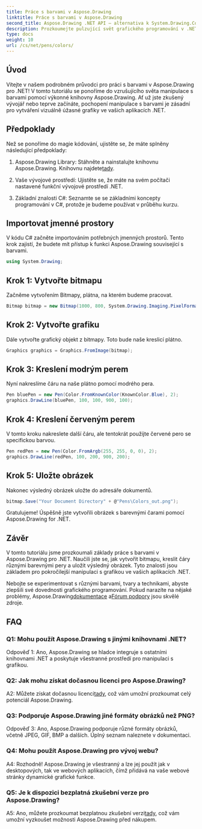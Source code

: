 ```yaml
---
title: Práce s barvami v Aspose.Drawing
linktitle: Práce s barvami v Aspose.Drawing
second_title: Aspose.Drawing .NET API – alternativa k System.Drawing.Common
description: Prozkoumejte pulzující svět grafického programování v .NET s Aspose.Drawing. Vytvářejte úžasné vizuály bez námahy.
type: docs
weight: 10
url: /cs/net/pens/colors/
---
```

## Úvod

Vítejte v našem podrobném průvodci pro práci s barvami v Aspose.Drawing pro .NET! V tomto tutoriálu se ponoříme do vzrušujícího světa manipulace s barvami pomocí výkonné knihovny Aspose.Drawing. Ať už jste zkušený vývojář nebo teprve začínáte, pochopení manipulace s barvami je zásadní pro vytváření vizuálně úžasné grafiky ve vašich aplikacích .NET.

## Předpoklady

Než se ponoříme do magie kódování, ujistěte se, že máte splněny následující předpoklady:

1.  Aspose.Drawing Library: Stáhněte a nainstalujte knihovnu Aspose.Drawing. Knihovnu najdete[tady](https://releases.aspose.com/drawing/net/).

2. Vaše vývojové prostředí: Ujistěte se, že máte na svém počítači nastavené funkční vývojové prostředí .NET.

3. Základní znalosti C#: Seznamte se se základními koncepty programování v C#, protože je budeme používat v průběhu kurzu.

## Importovat jmenné prostory

V kódu C# začněte importováním potřebných jmenných prostorů. Tento krok zajistí, že budete mít přístup k funkci Aspose.Drawing související s barvami.

```csharp
using System.Drawing;
```

## Krok 1: Vytvořte bitmapu

Začněme vytvořením Bitmapy, plátna, na kterém budeme pracovat.

```csharp
Bitmap bitmap = new Bitmap(1000, 800, System.Drawing.Imaging.PixelFormat.Format32bppPArgb);
```

## Krok 2: Vytvořte grafiku

Dále vytvořte grafický objekt z bitmapy. Toto bude naše kreslicí plátno.

```csharp
Graphics graphics = Graphics.FromImage(bitmap);
```

## Krok 3: Kreslení modrým perem

Nyní nakreslíme čáru na naše plátno pomocí modrého pera.

```csharp
Pen bluePen = new Pen(Color.FromKnownColor(KnownColor.Blue), 2);
graphics.DrawLine(bluePen, 100, 100, 900, 100);
```

## Krok 4: Kreslení červeným perem

V tomto kroku nakreslete další čáru, ale tentokrát použijte červené pero se specifickou barvou.

```csharp
Pen redPen = new Pen(Color.FromArgb(255, 255, 0, 0), 2);
graphics.DrawLine(redPen, 100, 200, 900, 200);
```

## Krok 5: Uložte obrázek

Nakonec výsledný obrázek uložte do adresáře dokumentů.

```csharp
bitmap.Save("Your Document Directory" + @"Pens\Colors_out.png");
```

Gratulujeme! Úspěšně jste vytvořili obrázek s barevnými čarami pomocí Aspose.Drawing for .NET.

## Závěr

V tomto tutoriálu jsme prozkoumali základy práce s barvami v Aspose.Drawing pro .NET. Naučili jste se, jak vytvořit bitmapu, kreslit čáry různými barevnými pery a uložit výsledný obrázek. Tyto znalosti jsou základem pro pokročilejší manipulaci s grafikou ve vašich aplikacích .NET.

 Nebojte se experimentovat s různými barvami, tvary a technikami, abyste zlepšili své dovednosti grafického programování. Pokud narazíte na nějaké problémy, Aspose.Drawing[dokumentace](https://reference.aspose.com/drawing/net/) a[Fórum podpory](https://forum.aspose.com/c/diagram/17) jsou skvělé zdroje.

## FAQ

### Q1: Mohu použít Aspose.Drawing s jinými knihovnami .NET?

Odpověď 1: Ano, Aspose.Drawing se hladce integruje s ostatními knihovnami .NET a poskytuje všestranné prostředí pro manipulaci s grafikou.

### Q2: Jak mohu získat dočasnou licenci pro Aspose.Drawing?

 A2: Můžete získat dočasnou licenci[tady](https://purchase.aspose.com/temporary-license/), což vám umožní prozkoumat celý potenciál Aspose.Drawing.

### Q3: Podporuje Aspose.Drawing jiné formáty obrázků než PNG?

Odpověď 3: Ano, Aspose.Drawing podporuje různé formáty obrázků, včetně JPEG, GIF, BMP a dalších. Úplný seznam naleznete v dokumentaci.

### Q4: Mohu použít Aspose.Drawing pro vývoj webu?

A4: Rozhodně! Aspose.Drawing je všestranný a lze jej použít jak v desktopových, tak ve webových aplikacích, čímž přidává na vaše webové stránky dynamické grafické funkce.

### Q5: Je k dispozici bezplatná zkušební verze pro Aspose.Drawing?

 A5: Ano, můžete prozkoumat bezplatnou zkušební verzi[tady](https://releases.aspose.com/drawing/net/), což vám umožní vyzkoušet možnosti Aspose.Drawing před nákupem.
